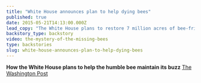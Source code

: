 ```yaml
---
title: "White House announces plan to help dying bees"
published: true
date: 2015-05-21T14:13:00.000Z
lead_copy: "The White House plans to restore 7 million acres of bee-friendly habitat lost to urbanization. Watch this for the backstory on dying bees. "
backstory_type: backstory
video: the-mystery-of-the-missing-bees
type: backstories
slug: white-house-announces-plan-to-help-dying-bees
---
```


**How the White House plans to help the humble bee maintain its buzz**
[The Washington Post](http://www.washingtonpost.com/politics/whats-all-the-obama-buzz-about-bees/2015/05/18/5ebd1580-fd6a-11e4-805c-c3f407e5a9e9_story.html)

